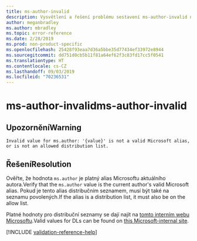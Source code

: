 ```yaml
---
title: ms-author-invalid
description: Vysvětlení a řešení problému sestavení ms-author-invalid na webu Docs
author: meganbradley
ms.author: mbradley
ms.topic: error-reference
ms.date: 2/28/2019
ms.prod: non-product-specific
ms.openlocfilehash: 25428f93eaa7d36a5bbe35d77434ef33972e8944
ms.sourcegitcommit: dd751d0cb5b11f81a64ef62f3c83fd17cc5f0541
ms.translationtype: HT
ms.contentlocale: cs-CZ
ms.lasthandoff: 09/03/2019
ms.locfileid: "70236531"
---
```

# <a name="ms-author-invalid"></a><span data-ttu-id="3515a-103">ms-author-invalid</span><span class="sxs-lookup"><span data-stu-id="3515a-103">ms-author-invalid</span></span>

## <a name="warning"></a><span data-ttu-id="3515a-104">Upozornění</span><span class="sxs-lookup"><span data-stu-id="3515a-104">Warning</span></span>

`Invalid value for ms.author: '{value}' is not a valid Microsoft alias, or is not an allowed distribution list.`

## <a name="resolution"></a><span data-ttu-id="3515a-105">Řešení</span><span class="sxs-lookup"><span data-stu-id="3515a-105">Resolution</span></span>

<span data-ttu-id="3515a-106">Ověřte, že hodnota `ms.author` je platný alias Microsoftu aktuálního autora.</span><span class="sxs-lookup"><span data-stu-id="3515a-106">Verify that the `ms.author` value is the current author's valid Microsoft alias.</span></span> <span data-ttu-id="3515a-107">Pokud je tento alias distribučním seznamem, musí být také na seznamu povolených.</span><span class="sxs-lookup"><span data-stu-id="3515a-107">If the alias is a distribution list, it must also be on the allow list.</span></span>

<span data-ttu-id="3515a-108">Platné hodnoty pro distribuční seznamy se dají najít na [tomto interním webu Microsoftu](https://docsmetadatatool.azurewebsites.net/allowlists).</span><span class="sxs-lookup"><span data-stu-id="3515a-108">Valid values for DLs can be found on [this Microsoft-internal site](https://docsmetadatatool.azurewebsites.net/allowlists).</span></span>

<!--make sure to add this file to your includes folder and verify the path-->
[!INCLUDE [validation-reference-help](includes/validation-reference-help.md)]
